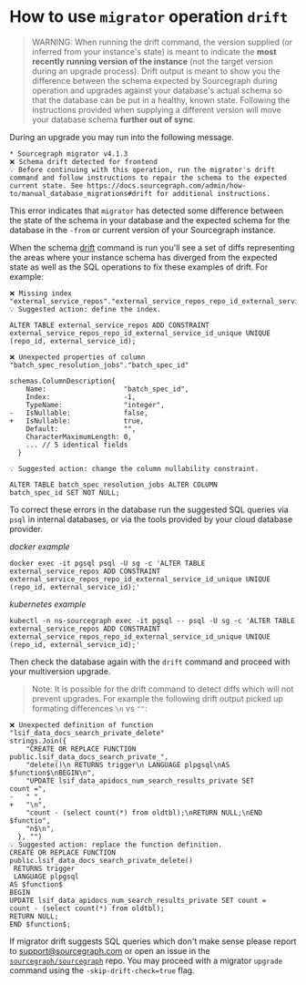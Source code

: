 # How to use `migrator` operation `drift`

> WARNING: When running the drift command, the version supplied (or inferred from your instance's state) is meant to indicate the **most recently running version of the instance** (not the target version during an upgrade process). Drift output is meant to show you the difference between the schema expected by Sourcegraph during operation and upgrades against your database's actual schema so that the database can be put in a healthy, known state. Following the instructions provided when supplying a different version will move your database schema **further out of sync**.

During an upgrade you may run into the following message.

```
* Sourcegraph migrator v4.1.3
❌ Schema drift detected for frontend
💡 Before continuing with this operation, run the migrator's drift command and follow instructions to repair the schema to the expected current state. See https://docs.sourcegraph.com/admin/how-to/manual_database_migrations#drift for additional instructions.
```

This error indicates that `migrator` has detected some difference between the state of the schema in your database and the expected schema for the database in the `-from` or current version of your Sourcegraph instance.

When the schema [drift](./migrator-operations.md#drift) command is run you'll see a set of diffs representing the areas where your instance schema has diverged from the expected state as well as the SQL operations to fix these examples of drift. For example:

```
❌ Missing index "external_service_repos"."external_service_repos_repo_id_external_service_id_unique"
💡 Suggested action: define the index.

ALTER TABLE external_service_repos ADD CONSTRAINT
external_service_repos_repo_id_external_service_id_unique UNIQUE
(repo_id, external_service_id);
```

```
❌ Unexpected properties of column "batch_spec_resolution_jobs"."batch_spec_id"

schemas.ColumnDescription{
  	Name:                   "batch_spec_id",
  	Index:                  -1,
  	TypeName:               "integer",
- 	IsNullable:             false,
+ 	IsNullable:             true,
  	Default:                "",
  	CharacterMaximumLength: 0,
  	... // 5 identical fields
  }

💡 Suggested action: change the column nullability constraint.

ALTER TABLE batch_spec_resolution_jobs ALTER COLUMN
batch_spec_id SET NOT NULL;
```

To correct these errors in the database run the suggested SQL queries via `psql` in internal databases, or via the tools provided by your cloud database provider. 

*docker example*
```
docker exec -it pgsql psql -U sg -c 'ALTER TABLE external_service_repos ADD CONSTRAINT external_service_repos_repo_id_external_service_id_unique UNIQUE (repo_id, external_service_id);'
```
*kubernetes example*
```
kubectl -n ns-sourcegraph exec -it pgsql -- psql -U sg -c 'ALTER TABLE external_service_repos ADD CONSTRAINT external_service_repos_repo_id_external_service_id_unique UNIQUE (repo_id, external_service_id);'
```

Then check the database again with the `drift` command and proceed with your multiversion upgrade.

> Note: It is possible for the drift command to detect diffs which will not prevent upgrades. For example the following drift output picked up formating differences `\n` vs `""`:
```
❌ Unexpected definition of function "lsif_data_docs_search_private_delete"
strings.Join({
    "CREATE OR REPLACE FUNCTION
public.lsif_data_docs_search_private_",
    "delete()\n RETURNS trigger\n LANGUAGE plpgsql\nAS
$function$\nBEGIN\n",
    "UPDATE lsif_data_apidocs_num_search_results_private SET
count =",
-   " ",
+   "\n",
    "count - (select count(*) from oldtbl);\nRETURN NULL;\nEND
$functio",
    "n$\n",
  }, "")
💡 Suggested action: replace the function definition.
CREATE OR REPLACE FUNCTION
public.lsif_data_docs_search_private_delete()
 RETURNS trigger
 LANGUAGE plpgsql
AS $function$
BEGIN
UPDATE lsif_data_apidocs_num_search_results_private SET count =
count - (select count(*) from oldtbl);
RETURN NULL;
END $function$;
```

If migrator drift suggests SQL queries which don't make sense please report to support@sourcegraph.com or open an issue in the [`sourcegraph/sourcegraph`](https://github.com/sourcegraph/sourcegraph/issues/new?assignees=&labels=&template=bug_report.md&title=) repo. You may proceed with a migrator `upgrade` command using the `-skip-drift-check=true` flag.

